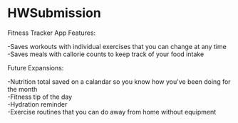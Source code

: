 # HWSubmission

Fitness Tracker App Features:

-Saves workouts with individual exercises that you can change at any time   
-Saves meals with callorie counts to keep track of your food intake


Future Expansions:

-Nutrition total saved on a calandar so you know how you've been doing for the month                                    
-Fitness tip of the day                                                                                                 
-Hydration reminder                                                                                                     
-Exercise routines that you can do away from home without equipment                                                     
